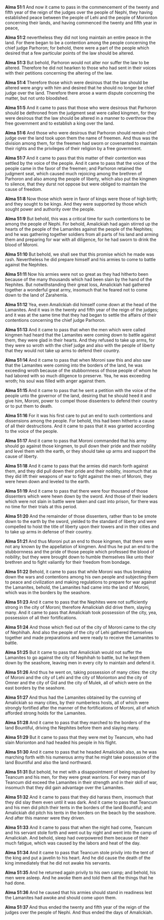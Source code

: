 **Alma 51:1** And now it came to pass in the commencement of the twenty and fifth year of the reign of the judges over the people of Nephi, they having established peace between the people of Lehi and the people of Morionton concerning their lands, and having commenced the twenty and fifth year in peace,

**Alma 51:2** nevertheless they did not long maintain an entire peace in the land. For there began to be a contention among the people concerning the chief judge Parhoron; for behold, there were a part of the people which desired that a few particular points of the law should be altered.

**Alma 51:3** But behold, Parhoron would not alter nor suffer the law to be altered. Therefore he did not hearken to those who had sent in their voices with their petitions concerning the altering of the law.

**Alma 51:4** Therefore those which were desirous that the law should be altered were angry with him and desired that he should no longer be chief judge over the land. Therefore there arose a warm dispute concerning the matter, but not unto bloodshed.

**Alma 51:5** And it came to pass that those who were desirous that Parhoron should be dethroned from the judgment seat were called kingmen, for they were desirous that the law should be altered in a manner to overthrow the free government and to establish a king over the land.

**Alma 51:6** And those who were desirous that Parhoron should remain chief judge over the land took upon them the name of freemen. And thus was the division among them, for the freemen had sworn or covenanted to maintain their rights and the privileges of their religion by a free government.

**Alma 51:7** And it came to pass that this matter of their contention was settled by the voice of the people. And it came to pass that the voice of the people came in the favor of the freemen; and Parhoron retained the judgment seat, which caused much rejoicing among the brethren of Parhoron and also among the people of liberty, which also put the kingmen to silence, that they durst not oppose but were obliged to maintain the cause of freedom.

**Alma 51:8** Now those which were in favor of kings were those of high birth; and they sought to be kings. And they were supported by those which sought power and authority over the people.

**Alma 51:9** But behold, this was a critical time for such contentions to be among the people of Nephi. For behold, Amalickiah had again stirred up the hearts of the people of the Lamanites against the people of the Nephites; and he was gathering together soldiers from all parts of his land and arming them and preparing for war with all diligence, for he had sworn to drink the blood of Moroni.

**Alma 51:10** But behold, we shall see that this promise which he made was rash. Nevertheless he did prepare himself and his armies to come to battle against the Nephites.

**Alma 51:11** Now his armies were not so great as they had hitherto been because of the many thousands which had been slain by the hand of the Nephites. But notwithstanding their great loss, Amalickiah had gathered together a wonderful great army, insomuch that he feared not to come down to the land of Zarahemla.

**Alma 51:12** Yea, even Amalickiah did himself come down at the head of the Lamanites. And it was in the twenty and fifth year of the reign of the judges; and it was at the same time that they had began to settle the affairs of their contentions concerning the chief judge Parhoron.

**Alma 51:13** And it came to pass that when the men which were called kingmen had heard that the Lamanites were coming down to battle against them, they were glad in their hearts. And they refused to take up arms, for they were so wroth with the chief judge and also with the people of liberty that they would not take up arms to defend their country.

**Alma 51:14** And it came to pass that when Moroni saw this and also saw that the Lamanites were coming into the borders of the land, he was exceeding wroth because of the stubbornness of those people of whom he had labored with so much diligence to preserve. Yea, he was exceeding wroth; his soul was filled with anger against them.

**Alma 51:15** And it came to pass that he sent a petition with the voice of the people unto the governor of the land, desiring that he should heed it and give him, Moroni, power to compel those dissenters to defend their country or to put them to death.

**Alma 51:16** For it was his first care to put an end to such contentions and dissensions among the people. For behold, this had been hitherto a cause of all their destructions. And it came to pass that it was granted according to the voice of the people.

**Alma 51:17** And it came to pass that Moroni commanded that his army should go against those kingmen, to pull down their pride and their nobility and level them with the earth, or they should take up arms and support the cause of liberty.

**Alma 51:18** And it came to pass that the armies did march forth against them, and they did pull down their pride and their nobility, insomuch that as they did lift their weapons of war to fight against the men of Moroni, they were hewn down and leveled to the earth.

**Alma 51:19** And it came to pass that there were four thousand of those dissenters which were hewn down by the sword. And those of their leaders which were not slain in battle were taken and cast into prison, for there was no time for their trials at this period.

**Alma 51:20** And the remainder of those dissenters, rather than to be smote down to the earth by the sword, yielded to the standard of liberty and were compelled to hoist the title of liberty upon their towers and in their cities and to take up arms in defense of their country.

**Alma 51:21** And thus Moroni put an end to those kingmen, that there were not any known by the appellation of kingmen. And thus he put an end to the stubbornness and the pride of those people which professed the blood of nobility; but they were brought down to humble themselves like unto their brethren and to fight valiantly for their freedom from bondage.

**Alma 51:22** Behold, it came to pass that while Moroni was thus breaking down the wars and contentions among his own people and subjecting them to peace and civilization and making regulations to prepare for war against the Lamanites, behold, the Lamanites had came into the land of Moroni, which was in the borders by the seashore.

**Alma 51:23** And it came to pass that the Nephites were not sufficiently strong in the city of Moroni; therefore Amalickiah did drive them, slaying many. And it came to pass that Amalickiah took possession of the city, yea, possession of all their fortifications.

**Alma 51:24** And those which fled out of the city of Moroni came to the city of Nephihah. And also the people of the city of Lehi gathered themselves together and made preparations and were ready to receive the Lamanites to battle.

**Alma 51:25** But it came to pass that Amalickiah would not suffer the Lamanites to go against the city of Nephihah to battle, but he kept them down by the seashore, leaving men in every city to maintain and defend it.

**Alma 51:26** And thus he went on, taking possession of many cities: the city of Moroni and the city of Lehi and the city of Morionton and the city of Omner and the city of Gid and the city of Mulek, all of which were on the east borders by the seashore.

**Alma 51:27** And thus had the Lamanites obtained by the cunning of Amalickiah so many cities, by their numberless hosts, all of which were strongly fortified after the manner of the fortifications of Moroni, all of which afforded strong holds for the Lamanites.

**Alma 51:28** And it came to pass that they marched to the borders of the land Bountiful, driving the Nephites before them and slaying many.

**Alma 51:29** But it came to pass that they were met by Teancum, who had slain Morionton and had headed his people in his flight.

**Alma 51:30** And it came to pass that he headed Amalickiah also, as he was marching forth with his numerous army that he might take possession of the land Bountiful and also the land northward.

**Alma 51:31** But behold, he met with a disappointment of being repulsed by Teancum and his men, for they were great warriors. For every man of Teancum did exceed the Lamanites in their strength and in their skill of war, insomuch that they did gain advantage over the Lamanites.

**Alma 51:32** And it came to pass that they did harass them, insomuch that they did slay them even until it was dark. And it came to pass that Teancum and his men did pitch their tents in the borders of the land Bountiful; and Amalickiah did pitch his tents in the borders on the beach by the seashore. And after this manner were they driven.

**Alma 51:33** And it came to pass that when the night had come, Teancum and his servant stole forth and went out by night and went into the camp of Amalickiah. And behold, sleep had overpowered them because of their much fatigue, which was caused by the labors and heat of the day.

**Alma 51:34** And it came to pass that Teancum stole privily into the tent of the king and put a javelin to his heart. And he did cause the death of the king immediately that he did not awake his servants.

**Alma 51:35** And he returned again privily to his own camp; and behold, his men were asleep. And he awoke them and told them all the things that he had done.

**Alma 51:36** And he caused that his armies should stand in readiness lest the Lamanites had awoke and should come upon them.

**Alma 51:37** And thus ended the twenty and fifth year of the reign of the judges over the people of Nephi. And thus ended the days of Amalickiah.

